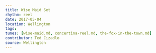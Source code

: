 ```yaml
---
title: Wise Maid Set
rhythm: reel
date: 2017-05-04
location: Wellington
tags:
tunes: [wise-maid.md, concertina-reel.md, the-fox-in-the-town.md]
contributor: Ted Cizadlo
source: Wellington
---
```

